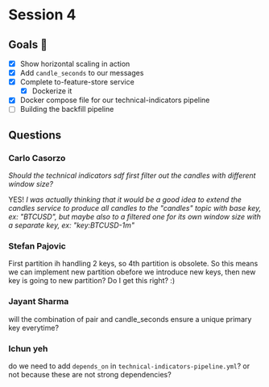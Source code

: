 # Session 4

## Goals 🎯

- [x] Show horizontal scaling in action
- [x] Add `candle_seconds` to our messages
- [x] Complete to-feature-store service
    - [x] Dockerize it

- [x] Docker compose file for our technical-indicators pipeline
- [ ] Building the backfill pipeline

## Questions

### Carlo Casorzo
*Should the technical indicators sdf first filter out the candles with different window size?*

YES!
*I was actually thinking that it would be a good idea to extend the candles service to produce all candles to the "candles" topic with base key, ex: "BTCUSD", but maybe also to a filtered one for its own window size with a separate key, ex: "key:BTCUSD-1m"*

### Stefan Pajovic
First partition ih handling 2 keys, so 4th partition is obsolete. So this means we can implement new partition obefore we introduce new keys, then new key is going to new partition? Do I get this right? :)

### Jayant Sharma
will the combination of pair and candle_seconds ensure a unique primary key everytime?

### Ichun yeh
do we need to add `depends_on` in `technical-indicators-pipeline.yml`? or not because these are not strong dependencies?